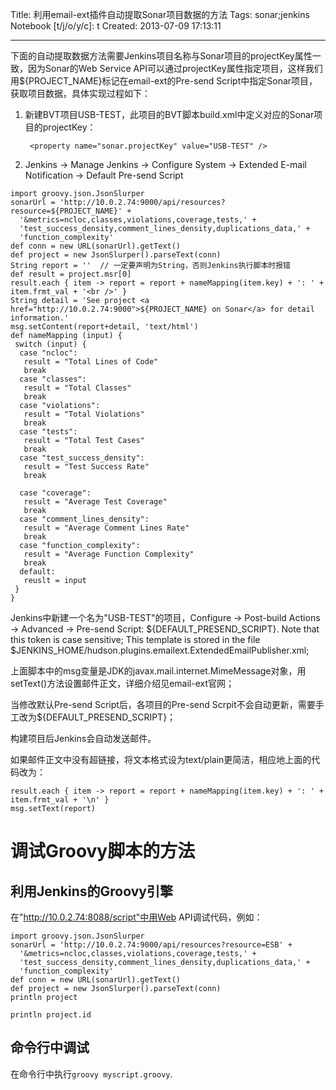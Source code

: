 Title: 利用email-ext插件自动提取Sonar项目数据的方法
Tags: sonar;jenkins
Notebook [t/j/o/y/c]: t
Created: 2013-07-09 17:13:11

------

下面的自动提取数据方法需要Jenkins项目名称与Sonar项目的projectKey属性一致，因为Sonar的Web Service API可以通过projectKey属性指定项目，这样我们用${PROJECT_NAME}标记在email-ext的Pre-send Script中指定Sonar项目，获取项目数据，具体实现过程如下：

1. 新建BVT项目USB-TEST，此项目的BVT脚本build.xml中定义对应的Sonar项目的projectKey：

        <property name="sonar.projectKey" value="USB-TEST" />

1. Jenkins -> Manage Jenkins -> Configure System -> Extended E-mail Notification -> Default Pre-send Script

```
import groovy.json.JsonSlurper
sonarUrl = 'http://10.0.2.74:9000/api/resources?resource=${PROJECT_NAME}' +
  '&metrics=ncloc,classes,violations,coverage,tests,' +
  'test_success_density,comment_lines_density,duplications_data,' +
  'function_complexity'
def conn = new URL(sonarUrl).getText()
def project = new JsonSlurper().parseText(conn)
String report = ''  // 一定要声明为String，否则Jenkins执行脚本时报错
def result = project.msr[0]
result.each { item -> report = report + nameMapping(item.key) + ': ' + item.frmt_val + '<br />' }
String detail = 'See project <a href="http://10.0.2.74:9000">${PROJECT_NAME} on Sonar</a> for detail information.'
msg.setContent(report+detail, 'text/html')
def nameMapping (input) {
 switch (input) {
  case "ncloc":
   result = "Total Lines of Code"
   break
  case "classes":
   result = "Total Classes"
   break
  case "violations":
   result = "Total Violations"
   break
  case "tests":
   result = "Total Test Cases"
   break
  case "test_success_density":
   result = "Test Success Rate"
   break

  case "coverage":
   result = "Average Test Coverage"
   break
  case "comment_lines_density":
   result = "Average Comment Lines Rate"
   break
  case "function_complexity":
   result = "Average Function Complexity"
   break
  default:
   reuslt = input
 }
}
```

Jenkins中新建一个名为"USB-TEST"的项目，Configure -> Post-build Actions -> Advanced -> Pre-send Script: ${DEFAULT_PRESEND_SCRIPT}. Note that this token is case sensitive; This template is stored in the file $JENKINS_HOME/hudson.plugins.emailext.ExtendedEmailPublisher.xml;

上面脚本中的msg变量是JDK的javax.mail.internet.MimeMessage对象，用setText()方法设置邮件正文，详细介绍见email-ext官网；

当修改默认Pre-send Script后，各项目的Pre-send Scrpit不会自动更新，需要手工改为${DEFAULT_PRESEND_SCRIPT}；

构建项目后Jenkins会自动发送邮件。

如果邮件正文中没有超链接，将文本格式设为text/plain更简洁，相应地上面的代码改为：

    result.each { item -> report = report + nameMapping(item.key) + ': ' + item.frmt_val + '\n' } 
    msg.setText(report)

# 调试Groovy脚本的方法

## 利用Jenkins的Groovy引擎

在"http://10.0.2.74:8088/script"中用Web API调试代码，例如：

```
import groovy.json.JsonSlurper 
sonarUrl = 'http://10.0.2.74:9000/api/resources?resource=ESB' + 
  '&metrics=ncloc,classes,violations,coverage,tests,' + 
  'test_success_density,comment_lines_density,duplications_data,' + 
  'function_complexity' 
def conn = new URL(sonarUrl).getText() 
def project = new JsonSlurper().parseText(conn) 
println project

println project.id
```

## 命令行中调试

在命令行中执行`groovy myscript.groovy`.
